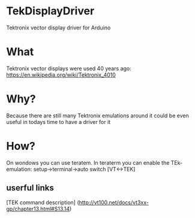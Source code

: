 # TekDisplayDriver
Tektronix vector display driver for Arduino

# What
Tektronix vector displays were used 40 years ago:
https://en.wikipedia.org/wiki/Tektronix_4010

# Why? 
Because there are still many Tektronix emulations around it could be even useful in todays time to have a driver for it

# How?

On wondows you can use teratem.
In teraterm you can enable the TEk-emulation:
setup->terminal->auto switch [VT<->TEK]

## userful links
[TEK command description] (http://vt100.net/docs/vt3xx-gp/chapter13.html#S13.14)

